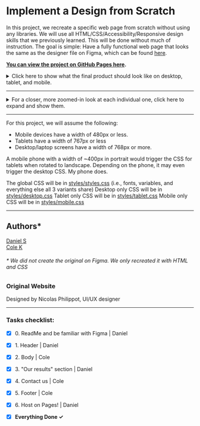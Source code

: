 # Implement a Design from Scratch

In this project, we recreate a specific web page from scratch without using any
libraries. We will use all HTML/CSS/Accessibility/Responsive design skills that
we previously learned. This will be done without much of instruction. The goal
is simple: Have a fully functional web page that looks the same as the designer
file on Figma, which can be found [here](https://www.figma.com/design/FfnVADRC9xgI3yiZliTBYZ/Holberton-School---Headphone-company?node-id=0-1&p=f&t=flRs5nrNmJX9IxOc-0).

**[You can view the project on GitHub Pages here](https://zytronium.github.io/atlas-headphones/).**

<details>
    <summary>Click here to show what the final product should look like on desktop, tablet, and mobile.</summary>

![reference_desktop.png](images/reference_desktop.png)

</details>

----

<details>
  <summary>For a closer, more zoomed-in look at each individual one, click here
           to expand and show them.</summary>

## **Desktop:**  
![01_headphones_desktop@2x.png](images/01_headphones_desktop%402x.png)

## **Tablet:**  
![01_headphones_tablet@2x.png](images/01_headphones_tablet%402x.png)

## **Mobile:**  
![01_headphones_mobile@2x.png](images/01_headphones_mobile%402x.png)

</details>

----
For this project, we will assume the following:
- Mobile devices have a width of 480px or less.
- Tablets have a width of 767px or less
- Desktop/laptop screens have a width of 768px or more.

A mobile phone with a width of ~400px in portrait would trigger the CSS for
tablets when rotated to landscape. Depending on the phone, it may even trigger
the desktop CSS. My phone does.

The global CSS will be in [styles/styles.css](/styles/styles.css) (i.e., fonts, variables, and everything else all 3 variants share)
Desktop only CSS will be in [styles/desktop.css](/styles/desktop.css)
Tablet only CSS will be in [styles/tablet.css](/styles/tablet.css)
Mobile only CSS will be in [styles/mobile.css](/styles/mobile.css)

----
## Authors*
[Daniel S](https://github.com/Zytronium)  
[Cole K](https://github.com/ColeBiefrey)

###### * We did not create the original on Figma. We only recreated it with HTML and CSS

### Original Website
Designed by Nicolas Philippot, UI/UX designer

----

### Tasks checklist:
[//]: # ("​" comes before every number because otherwise, the
numbers will be formatted like "i, ii, iii, iv, etc." instead
of "1, 2, 3, 4, etc.". "​" is a zero-width space)
- [X] ​0. ReadMe and be familiar with Figma | Daniel
- [X] ​1. Header | Daniel
- [X] ​2. Body | Cole
- [X] ​3. "Our results" section | Daniel
- [X] ​4. Contact us | Cole
- [X] ​5. Footer | Cole
- [X] ​6. Host on Pages! | Daniel


- [X] **Everything Done ✓**